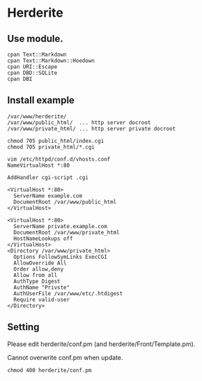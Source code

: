 # Herderite

## Use module.

```
cpan Text::Markdown
cpan Text::Markdown::Hoedown
cpan URI::Escape
cpan DBD::SQLite
cpan DBI
```

## Install example

```
/var/www/herderite/
/var/www/public_html/  ... http server docroot
/var/www/private_html/ ... http server private docroot
```

```
chmod 705 public_html/index.cgi
chmod 705 private_html/*.cgi
```

```
vim /etc/httpd/conf.d/vhosts.conf
NameVirtualHost *:80

AddHandler cgi-script .cgi

<VirtualHost *:80>
  ServerName example.com
  DocumentRoot /var/www/public_html
</VirtualHost>

<VirtualHost *:80>
  ServerName private.example.com
  DocumentRoot /var/www/private_html
  HostNameLookups off
</VirtualHost>
<Directory /var/www/private_html>
  Options FollowSymLinks ExecCGI
  AllowOverride All
  Order allow,deny
  Allow from all
  AuthType Digest
  AuthName "Privste"
  AuthUserFile /var/www/etc/.htdigest
  Require valid-user
</Directory>
```

## Setting

Please edit herderite/conf.pm (and herderite/Front/Template.pm).

Cannot overwrite conf.pm when update.

```
chmod 400 herderite/conf.pm
```
